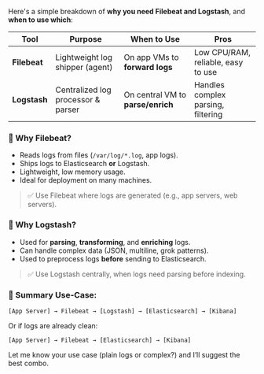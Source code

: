 Here's a simple breakdown of **why you need Filebeat and Logstash**, and **when to use which**:

|Tool|Purpose|When to Use|Pros|
|---|---|---|---|
|**Filebeat**|Lightweight log shipper (agent)|On app VMs to **forward logs**|Low CPU/RAM, reliable, easy to use|
|**Logstash**|Centralized log processor & parser|On central VM to **parse/enrich**|Handles complex parsing, filtering|

### 🔹 Why Filebeat?

- Reads logs from files (`/var/log/*.log`, app logs).
- Ships logs to Elasticsearch **or** Logstash.
- Lightweight, low memory usage.
- Ideal for deployment on many machines.

> ✅ Use Filebeat where logs are generated (e.g., app servers, web servers).

### 🔹 Why Logstash?

- Used for **parsing**, **transforming**, and **enriching** logs.
- Can handle complex data (JSON, multiline, grok patterns).
- Used to preprocess logs **before** sending to Elasticsearch.

> ✅ Use Logstash centrally, when logs need parsing before indexing.

### 🔧 Summary Use-Case:

```
[App Server] → Filebeat → [Logstash] → [Elasticsearch] → [Kibana]
```

Or if logs are already clean:

```
[App Server] → Filebeat → [Elasticsearch] → [Kibana]
```

Let me know your use case (plain logs or complex?) and I’ll suggest the best combo.
